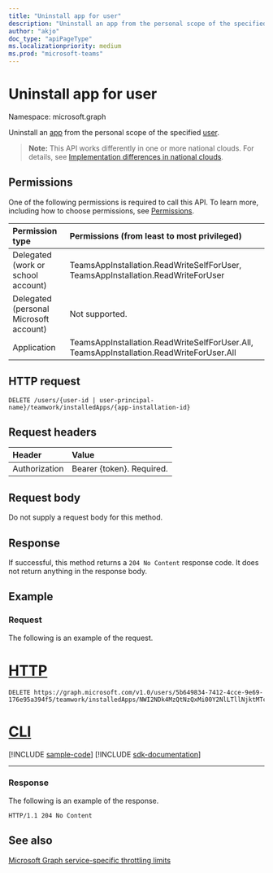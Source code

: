 ```yaml
---
title: "Uninstall app for user"
description: "Uninstall an app from the personal scope of the specified user."
author: "akjo"
doc_type: "apiPageType"
ms.localizationpriority: medium
ms.prod: "microsoft-teams"
---
```


# Uninstall app for user

Namespace: microsoft.graph

Uninstall an [app](../resources/teamsappinstallation.md) from the personal scope of the specified [user](../resources/user.md).

>**Note:** This API works differently in one or more national clouds. For details, see [Implementation differences in national clouds](/graph/teamwork-national-cloud-differences). 

## Permissions

One of the following permissions is required to call this API. To learn more, including how to choose permissions, see [Permissions](/graph/permissions-reference).

|Permission type      | Permissions (from least to most privileged)              |
|:--------------------|:---------------------------------------------------------|
|Delegated (work or school account) | TeamsAppInstallation.ReadWriteSelfForUser, TeamsAppInstallation.ReadWriteForUser |
|Delegated (personal Microsoft account) | Not supported.    |
|Application | TeamsAppInstallation.ReadWriteSelfForUser.All, TeamsAppInstallation.ReadWriteForUser.All |

## HTTP request
<!-- { "blockType": "ignored" } -->
```http
DELETE /users/{user-id | user-principal-name}/teamwork/installedApps/{app-installation-id}
```

## Request headers

| Header       | Value |
|:---------------|:--------|
| Authorization  | Bearer {token}. Required.  |

## Request body

Do not supply a request body for this method.

## Response

If successful, this method returns a `204 No Content` response code. It does not return anything in the response body.

## Example

### Request

The following is an example of the request.


# [HTTP](#tab/http)
<!-- {
  "blockType": "request",
  "name": "user_delete_teamsApp",
  "sampleKeys": ["5b649834-7412-4cce-9e69-176e95a394f5", "NWI2NDk4MzQtNzQxMi00Y2NlLTllNjktMTc2ZTk1YTM5NGY1IyNhNmI2MzM2NS0zMWE0LTRmNDMtOTJlYy03MTBiNzE1NTdhZjk"]
}-->

```http
DELETE https://graph.microsoft.com/v1.0/users/5b649834-7412-4cce-9e69-176e95a394f5/teamwork/installedApps/NWI2NDk4MzQtNzQxMi00Y2NlLTllNjktMTc2ZTk1YTM5NGY1IyNhNmI2MzM2NS0zMWE0LTRmNDMtOTJlYy03MTBiNzE1NTdhZjk
```

# [CLI](#tab/cli)
[!INCLUDE [sample-code](../includes/snippets/cli/user-delete-teamsapp-cli-snippets.md)]
[!INCLUDE [sdk-documentation](../includes/snippets/snippets-sdk-documentation-link.md)]

---

### Response

The following is an example of the response.

<!-- {
  "blockType": "response",
  "truncated": true
} -->

```http
HTTP/1.1 204 No Content
```

<!-- uuid: 8fcb5dbc-d5aa-4681-8e31-b001d5168d79
2015-10-25 14:57:30 UTC -->
<!-- {
  "type": "#page.annotation",
  "description": "User delete teamsAppInstallations,
  "keywords": "",
  "section": "documentation",
  "tocPath": ""
}-->

## See also

[Microsoft Graph service-specific throttling limits](/graph/throttling-limits#microsoft-teams-service-limits)
